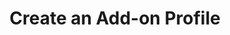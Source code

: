 ---
sidebar_label: "Create an Add-on Profile"
title: "Create an Add-on Profile"
description: "Understanding the Cluster Profiles Concept and how they make Spectro Cloud powerful"
hide_table_of_contents: false
sidebar_position: 20
tags: ["profiles", "cluster profiles"]
---